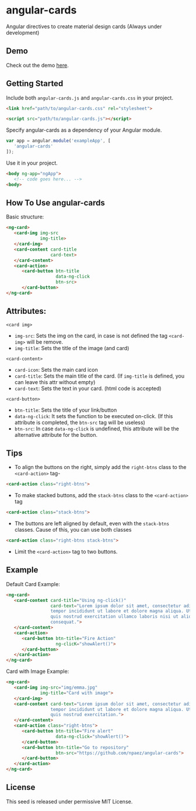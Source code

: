 # angular-cards
Angular directives to create material design cards (Always under development)


## Demo
Check out the demo [here](http://npaez.github.io/angular-cards/demo/).

## Getting Started
Include both `angular-cards.js` and `angular-cards.css` in your project.

```html
<link href="path/to/angular-cards.css" rel="stylesheet">

<script src="path/to/angular-cards.js"></script>
```

Specify angular-cards as a dependency of your Angular module.

```js
var app = angular.module('exampleApp', [
   'angular-cards'
]);
```
Use it in your project.

```html
<body ng-app="ngApp">
   <!-- code goes here... -->
<body>
```

## How To Use angular-cards
Basic structure:

```html
<ng-card>
   <card-img img-src
             img-title>
   </card-img>
   <card-content card-title
                 card-text>
   </card-content>
   <card-action>
      <card-button btn-title
                   data-ng-click
                   btn-src>
      </card-button>
</ng-card>
```

## Attributes:

`<card img>`
- `img-src`: Sets the img on the card, in case is not defined the tag `<card-img>` will be remove.
- `img-title`: Sets the title of the image (and card)

`<card-content>`
- `card-icon`: Sets the main card icon
- `card-title`: Sets the main title of the card. (If `img-title` is defined, you can leave this attr without empty)
- `card-text`: Sets the text in your card. (html code is accepted)

`<card-button>`
- `btn-title`: Sets the title of your link/button
- `data-ng-click`: It sets the function to be executed on-click. (If this attribute is completed, the `btn-src` tag will be useless)
- `btn-src`: In case `data-ng-click` is undefined, this attribute will be the alternative attribute for the button.


## Tips
- To align the buttons on the right, simply add the `right-btns` class to the `<card-action>` tag-

```html
<card-action class="right-btns">
```

- To make stacked buttons, add the `stack-btns` class to the `<card-action>` tag
```html
<card-action class="stack-btns">
```

- The buttons are left aligned by default, even with the `stack-btns` classes. Cause of this, you can use both classes

```html
<card-action class="right-btns stack-btns">
```

- Limit the `<card-action>` tag to two buttons.

## Example

Default Card Example:
```html
<ng-card>
   <card-content card-title="Using ng-click()"
                 card-text="Lorem ipsum dolor sit amet, consectetur adipisicing elit, sed do eiusmod
                 tempor incididunt ut labore et dolore magna aliqua. Ut enim ad minim veniam,
                 quis nostrud exercitation ullamco laboris nisi ut aliquip ex ea commodo
                 consequat.">
   </card-content>
   <card-action>
      <card-button btn-title="Fire Action"
                   ng-clicK="showAlert()">
      </card-button>
   </card-action>
</ng-card>
```

Card with Image Example:
```html
<ng-card>
   <card-img img-src="img/emma.jpg"
             img-title="Card with image">
   </card-img>
   <card-content card-text="Lorem ipsum dolor sit amet, consectetur adipisicing elit, sed do eiusmod
                 tempor incididunt ut labore et dolore magna aliqua. Ut enim ad minim veniam,
                 quis nostrud exercitation.">
   </card-content>
   <card-action class="right-btns">
      <card-button btn-title="Fire alert"
                   data-ng-click="showAlert()">
      </card-button>
      <card-button btn-title="Go to repository"
                   btn-src="https://github.com/npaez/angular-cards">
      </card-button>
   </card-action>
</ng-card>
```

## License
This seed is released under permissive MIT License.